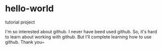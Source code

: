 # hello-world
tutorial project

I'm so interested about github. I never have beed used github.
So, it's hard to learn about working with github. But I'll complete learning how to use github.
Thank you~
